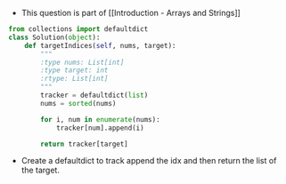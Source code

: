 - This question is part of [[Introduction - Arrays and Strings]]

```python
from collections import defaultdict
class Solution(object):
    def targetIndices(self, nums, target):
        """
        :type nums: List[int]
        :type target: int
        :rtype: List[int]
        """
        tracker = defaultdict(list)
        nums = sorted(nums)

        for i, num in enumerate(nums): 
            tracker[num].append(i)

        return tracker[target]
```

- Create a defaultdict to track append the idx and then return the list of the target.
